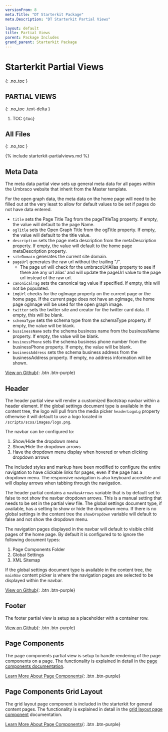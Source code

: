 ```yaml
---
versionFrom: 8
meta.Title: "DT Starterkit Package"
meta.Description: "DT Starterkit Partial Views"

layout: default
title: Partial Views
parent: Package Includes
grand_parent: Starterkit Package
---
```


# Starterkit Partial Views
{: .no_toc }

## PARTIAL VIEWS
{: .no_toc .text-delta }

1. TOC
{:toc}

## All Files
{: .no_toc }

{% include starterkit-partialviews.md %}


## Meta Data

The meta data partial view sets up general meta data for all pages within the Umbraco website that inherit from the Master template.

For the open graph data, the meta data on the home page will need to be filled out at the very least to allow for default values to be set if pages do not have data entered.

- `title` sets the Page Title Tag from the pageTitleTag property. If empty, the value will default to the page Name.
- `ogTitle` sets the Open Graph Title from the ogTitle property. If empty, the value will default to the title value.
- `description` sets the page meta description from the metaDescription property. If empty, the value will default to the home page metaDescription property.
- `siteDomain` generates the current site domain.
- `pageUrl` generates the raw url without the trailing "/".
  - The page url will check for the umbracoUrlAlias property to see if there are any url alias' and will update the pageUrl value to the page url instead of the raw url.
- `canonicalTag` sets the canonical tag value if specified. If empty, this will not be populated.
- `imgUrl` checks for the ogImage property on the current page or the home page. If the current page does not have an ogImage, the home page ogImage will be used for the open graph image. 
- `twitter` sets the twitter site and creator for the twitter card data. If empty, this will be blank.
- `schemaType` sets the schema type from the schemaType property. If empty, the value will be blank.
- `bussinessName` sets the schema business name from the businessName property. If empty, the value will be blank.
- `businessPhone` sets the schema business phone number from the businessPhone property. If empty, the value will be blank.
- `businessAddress` sets the schema business address from the businessAddress property. If empty, no address information will be shown.

[View on Github](https://github.com/bkclerke/MyUmbDocs/blob/master/Starterkit-Package/v8/files/Views/Partials/_MetaData.cshtml){: .btn .btn-purple}

## Header

The header partial view will render a customized Bootstrap navbar within a header element. If the global settings document type is available in the content tree, the logo will pull from the media picker `headerLogoLg` property otherwise it will default to use a logo located in `/scripts/scss/images/logo.png`.

The navbar can be configured to:
1. Show/Hide the dropdown menu
2. Show/Hide the dropdown arrows
3. Have the dropdown menu display when hovered or when clicking dropdown arrows

The included styles and markup have been modified to configure the entire navigation to have clickable links for pages, even if the page has a dropdown menu. The responsive navigation is also keyboard accesible and will display arrows when tabbing through the navigation.

The header partial contains a `navHasArrows` variable that is by default set to false to not show the navbar dropdown arrows. This is a manual setting that needs to be set in the partial view file. The global settings document type, if available, has a setting to show or hide the dropdown menu. If there is no global settings in the content tree the `showDropdown` variable will default to false and not show the dropdown menu.

The navigation pages displayed in the navbar will default to visible child pages of the home page. By default it is configured to to ignore the following document types:
1. Page Components Folder
2. Global Settings
3. XML Sitemap

If the global settings document type is available in the content tree, the `mainNav` content picker is where the navigation pages are selected to be displayed within the navbar. 

[View on Github](https://github.com/bkclerke/MyUmbDocs/blob/master/Starterkit-Package/v8/files/Views/Partials/_Header.cshtml){: .btn .btn-purple}

## Footer

The footer partial view is setup as a placeholder with a container row.

[View on Github](https://github.com/bkclerke/MyUmbDocs/blob/master/Starterkit-Package/v8/files/Views/Partials/_Footer.cshtml){: .btn .btn-purple}

## Page Components

The page components partial view is setup to handle rendering of the page components on a page. The functionality is explained in detail in the [page components documentation](/Components-Library.html).

[Learn More About Page Components](/Components-Library.html){: .btn .btn-purple}

## Page Components Grid Layout

The grid layout page component is included in the starterkit for general content pages. The functionality is explained in detail in the [grid layout page component](/Components-Library/Page-Components.html) documentation.

[Learn More About Page Components](/Components-Library.html){: .btn .btn-purple}